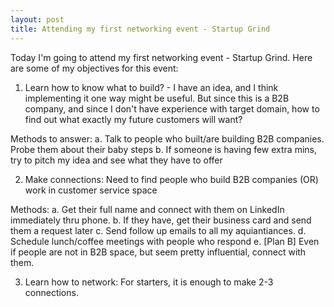 ```yaml
---
layout: post
title: Attending my first networking event - Startup Grind
---
```


Today I'm going to attend my first networking event - Startup Grind. Here are some of my objectives for this event:
1. Learn how to know what to build? - I have an idea, and I think implementing it one way might be useful. But since this is a B2B company, and since I don't have experience with target domain, how to find out what exactly my future customers will want?

  Methods to answer:
    a. Talk to people who built/are building B2B companies. Probe them about their baby steps
    b. If someone is having few extra mins, try to pitch my idea and see what they have to offer

2. Make connections: Need to find people who build B2B companies (OR) work in customer service space

  Methods:
    a. Get their full name and connect with them on LinkedIn immediately thru phone. 
    b. If they have, get their business card and send them a request later
    c. Send follow up emails to all my aquiantiances. 
    d. Schedule lunch/coffee meetings with people who respond
    e. [Plan B] Even if people are not in B2B space, but seem pretty influential, connect with them.

3. Learn how to network: For starters, it is enough to make 2-3 connections. 

